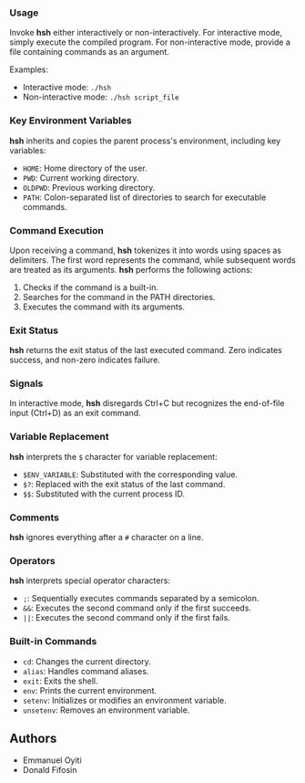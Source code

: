 
### Usage

Invoke **hsh** either interactively or non-interactively. For interactive mode, simply execute the compiled program. For non-interactive mode, provide a file containing commands as an argument.

Examples:
- Interactive mode: `./hsh`
- Non-interactive mode: `./hsh script_file`

### Key Environment Variables

**hsh** inherits and copies the parent process's environment, including key variables:
- `HOME`: Home directory of the user.
- `PWD`: Current working directory.
- `OLDPWD`: Previous working directory.
- `PATH`: Colon-separated list of directories to search for executable commands.

### Command Execution

Upon receiving a command, **hsh** tokenizes it into words using spaces as delimiters. The first word represents the command, while subsequent words are treated as its arguments. **hsh** performs the following actions:
1. Checks if the command is a built-in.
2. Searches for the command in the PATH directories.
3. Executes the command with its arguments.

### Exit Status

**hsh** returns the exit status of the last executed command. Zero indicates success, and non-zero indicates failure.

### Signals

In interactive mode, **hsh** disregards Ctrl+C but recognizes the end-of-file input (Ctrl+D) as an exit command.

### Variable Replacement

**hsh** interprets the `$` character for variable replacement:
- `$ENV_VARIABLE`: Substituted with the corresponding value.
- `$?`: Replaced with the exit status of the last command.
- `$$`: Substituted with the current process ID.

### Comments

**hsh** ignores everything after a `#` character on a line.

### Operators

**hsh** interprets special operator characters:
- `;`: Sequentially executes commands separated by a semicolon.
- `&&`: Executes the second command only if the first succeeds.
- `||`: Executes the second command only if the first fails.

### Built-in Commands

- `cd`: Changes the current directory.
- `alias`: Handles command aliases.
- `exit`: Exits the shell.
- `env`: Prints the current environment.
- `setenv`: Initializes or modifies an environment variable.
- `unsetenv`: Removes an environment variable.

## Authors

- Emmanuel Oyiti
- Donald Fifosin
